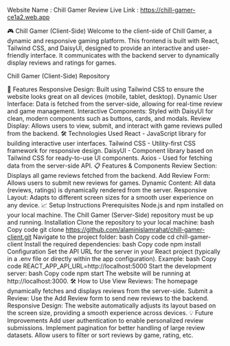 Website Name : Chill Gamer Review 
Live Link : https://chill-gamer-ce1a2.web.app

🎮 Chill Gamer (Client-Side)
Welcome to the client-side of Chill Gamer, a dynamic and responsive gaming platform. This frontend is built with React, Tailwind CSS, and DaisyUI, designed to provide an interactive and user-friendly interface. It communicates with the backend server to dynamically display reviews and ratings for games.

Chill Gamer (Client-Side) Repository

🚀 Features
Responsive Design: Built using Tailwind CSS to ensure the website looks great on all devices (mobile, tablet, desktop).
Dynamic User Interface: Data is fetched from the server-side, allowing for real-time review and game management.
Interactive Components: Styled with DaisyUI for clean, modern components such as buttons, cards, and modals.
Review Display: Allows users to view, submit, and interact with game reviews pulled from the backend.
🛠️ Technologies Used
React - JavaScript library for building interactive user interfaces.
Tailwind CSS - Utility-first CSS framework for responsive design.
DaisyUI - Component library based on Tailwind CSS for ready-to-use UI components.
Axios - Used for fetching data from the server-side API.
📋 Features & Components
Review Section: Displays all game reviews fetched from the backend.
Add Review Form: Allows users to submit new reviews for games.
Dynamic Content: All data (reviews, ratings) is dynamically rendered from the server.
Responsive Layout: Adapts to different screen sizes for a smooth user experience on any device.
📈 Setup Instructions
Prerequisites
Node.js and npm installed on your local machine.
The Chill Gamer (Server-Side) repository must be up and running.
Installation
Clone the repository to your local machine:
bash
Copy code
git clone https://github.com/alaminislamrahat/chill-gamer-client.git
Navigate to the project folder:
bash
Copy code
cd chill-gamer-client
Install the required dependencies:
bash
Copy code
npm install
Configuration
Set the API URL for the server in your React project (typically in a .env file or directly within the app configuration). Example:
bash
Copy code
REACT_APP_API_URL=http://localhost:5000
Start the development server:
bash
Copy code
npm start
The website will be running at http://localhost:3000.
🛠️ How to Use
View Reviews: The homepage dynamically fetches and displays reviews from the server-side.
Submit a Review: Use the Add Review form to send new reviews to the backend.
Responsive Design: The website automatically adjusts its layout based on the screen size, providing a smooth experience across devices.
💡 Future Improvements
Add user authentication to enable personalized review submissions.
Implement pagination for better handling of large review datasets.
Allow users to filter or sort reviews by game, rating, etc.
